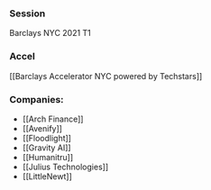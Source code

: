 
### Session
Barclays NYC 2021 T1

### Accel
[[Barclays Accelerator NYC powered by Techstars]]

### Companies:
- [[Arch Finance]]
- [[Avenify]]
- [[Floodlight]]
- [[Gravity AI]]
- [[Humanitru]]
- [[Julius Technologies]]
- [[LittleNewt]]


